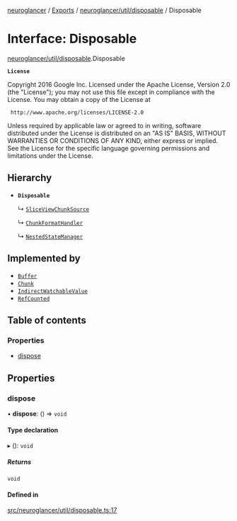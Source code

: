 [neuroglancer](../README.md) / [Exports](../modules.md) / [neuroglancer/util/disposable](../modules/neuroglancer_util_disposable.md) / Disposable

# Interface: Disposable

[neuroglancer/util/disposable](../modules/neuroglancer_util_disposable.md).Disposable

**`License`**

Copyright 2016 Google Inc.
Licensed under the Apache License, Version 2.0 (the "License");
you may not use this file except in compliance with the License.
You may obtain a copy of the License at

     http://www.apache.org/licenses/LICENSE-2.0

Unless required by applicable law or agreed to in writing, software
distributed under the License is distributed on an "AS IS" BASIS,
WITHOUT WARRANTIES OR CONDITIONS OF ANY KIND, either express or implied.
See the License for the specific language governing permissions and
limitations under the License.

## Hierarchy

- **`Disposable`**

  ↳ [`SliceViewChunkSource`](neuroglancer_sliceview_base.SliceViewChunkSource.md)

  ↳ [`ChunkFormatHandler`](neuroglancer_sliceview_volume_frontend.ChunkFormatHandler.md)

  ↳ [`NestedStateManager`](neuroglancer_trackable_value.NestedStateManager.md)

## Implemented by

- [`Buffer`](../classes/neuroglancer_webgl_buffer.Buffer.md)
- [`Chunk`](../classes/neuroglancer_chunk_manager_backend.Chunk.md)
- [`IndirectWatchableValue`](../classes/neuroglancer_trackable_value.IndirectWatchableValue.md)
- [`RefCounted`](../classes/neuroglancer_util_disposable.RefCounted.md)

## Table of contents

### Properties

- [dispose](neuroglancer_util_disposable.Disposable.md#dispose)

## Properties

### dispose

• **dispose**: () => `void`

#### Type declaration

▸ (): `void`

##### Returns

`void`

#### Defined in

[src/neuroglancer/util/disposable.ts:17](https://github.com/ActiveBrainAtlas2/neuroglancer/blob/91617476/src/neuroglancer/util/disposable.ts#L17)

